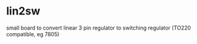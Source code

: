 # lin2sw
small board to convert linear 3 pin regulator to switching regulator (TO220 compatible, eg 7805)
